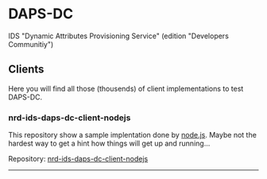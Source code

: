 # DAPS-DC

IDS "Dynamic Attributes Provisioning Service" (edition "Developers Communitiy")

## Clients

Here you will find all those (thousends) of client implementations to test DAPS-DC.

### nrd-ids-daps-dc-client-nodejs

This repository show a sample implentation done by [node.js](https://nodejs.org/en/). Maybe not the hardest way to get a hint how things will get up and running...

Repository: [nrd-ids-daps-dc-client-nodejs](https://github.com/nicosResearchAndDevelopment/nrd-ids-daps-dc-client-nodejs)

---

